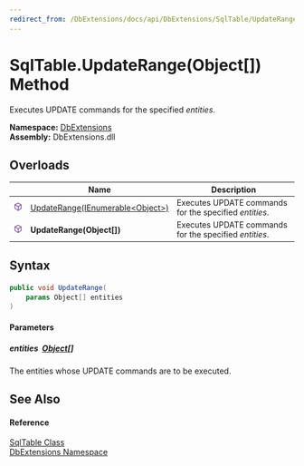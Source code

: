 ```yaml
---
redirect_from: /DbExtensions/docs/api/DbExtensions/SqlTable/UpdateRange_1.html
---
```


SqlTable.UpdateRange(Object[]) Method
=====================================
Executes UPDATE commands for the specified *entities*.
  
**Namespace:** [DbExtensions][1]  
**Assembly:** DbExtensions.dll

Overloads
---------

|                  | Name                                     | Description                                            |
| ---------------- | ---------------------------------------- | ------------------------------------------------------ |
| ![Public method] | [UpdateRange(IEnumerable&lt;Object>)][2] | Executes UPDATE commands for the specified *entities*. |
| ![Public method] | **UpdateRange(Object[])**                | Executes UPDATE commands for the specified *entities*. |


Syntax
------

```csharp
public void UpdateRange(
	params Object[] entities
)
```

#### Parameters

##### *entities*  [Object][3][]
The entities whose UPDATE commands are to be executed.


See Also
--------

#### Reference
[SqlTable Class][4]  
[DbExtensions Namespace][1]  

[1]: ../README.md
[2]: UpdateRange.md
[3]: https://learn.microsoft.com/dotnet/api/system.object
[4]: README.md
[Public method]: ../../icons/pubmethod.svg "Public method"